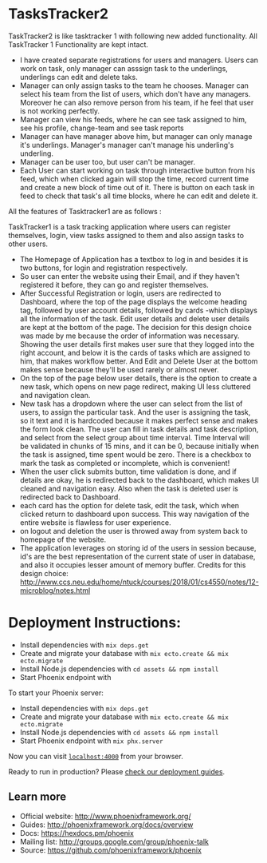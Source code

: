 # TasksTracker2
TaskTracker2 is like tasktracker 1 with following new added functionality. All TaskTracker 1 Functionality are kept intact. 

* I have created separate registrations for users and managers. Users can work on task, only manager can asssign task to the underlings, underlings can edit and delete taks.
* Manager can only assign tasks to the team he chooses. Manager can select his team from the list of users, which don't have any managers. Moreover he can also remove person from his team, if he feel that user is not working perfectly.
* Manager can view his feeds, where he can see task assigned to him, see his profile, change-team and see task reports
* Manager can have manager above him, but manager can only manage it's underlings. Manager's manager can't manage his underling's  underling.
* Manager can be user too, but user can't be manager.
* Each User can start working on task through interactive button from his feed, which when clicked again will stop the time, record current time and create a new block of time out of it. There is button on each task in feed to check that task's all time blocks, where he can edit and delete it. 

All the features of Tasktracker1 are as follows :

TaskTracker1 is a task tracking application where users can register themselves, login, view tasks assigned to them and also assign tasks to other users.
* The Homepage of Application has a textbox to log in and besides it is two buttons, for login and registration respectively.
* So user can enter the website using their Email, and if they haven't registered it before, they can go and register themselves.
* After Successful Registration or login, users are redirected to Dashboard, where the top of the page displays the welcome heading tag, followed by user account details,  followed by cards -which displays all the information of the task. Edit user details and delete user details are kept at the bottom of the page. The decision for this design choice was made by me because the order of information was necessary. Showing the user details first makes user sure that they logged into the right account, and below it is the cards of tasks which are assigned to him, that makes workflow better. And Edit and Delete User at the bottom makes sense because they'll be used rarely or almost never.
* On the top of the page below user details, there is the option to create a new task, which opens on new page redirect, making UI less cluttered and navigation clean.
* New task has a dropdown where the user can select from the list of users, to assign the particular task. And the user is assigning the task, so it text and it is hardcoded because it makes perfect sense and makes the form look clean. The user can fill in task details and task description, and select from the select group about time interval. Time Interval will be validated in chunks of 15 mins, and it can be 0, because initially when the task is assigned, time spent would be zero. There is a checkbox to mark the task as completed or incomplete, which is convenient!
* When the user click submits button, time validation is done, and if details are okay, he is redirected back to the dashboard, which makes UI cleaned and navigation easy. Also when the task is deleted user is redirected back to Dashboard.
* each card has the option for delete task, edit the task, which when clicked return to dashboard upon success. This way navigation of the entire website is flawless for user experience. 
* on logout and deletion the user is throwed away from system back to homepage of the website.
* The application leverages on storing id of the users in session because, id's are the best representation of the current state of user in database, and also it occupies lesser amount of memory buffer. Credits for this design choice: http://www.ccs.neu.edu/home/ntuck/courses/2018/01/cs4550/notes/12-microblog/notes.html

# Deployment Instructions: 

 * Install dependencies with `mix deps.get`
 * Create and migrate your database with `mix ecto.create && mix ecto.migrate`
 * Install Node.js dependencies with `cd assets && npm install`
 * Start Phoenix endpoint with 

To start your Phoenix server:

  * Install dependencies with `mix deps.get`
  * Create and migrate your database with `mix ecto.create && mix ecto.migrate`
  * Install Node.js dependencies with `cd assets && npm install`
  * Start Phoenix endpoint with `mix phx.server`

Now you can visit [`localhost:4000`](http://localhost:4000) from your browser.

Ready to run in production? Please [check our deployment guides](http://www.phoenixframework.org/docs/deployment).

## Learn more

  * Official website: http://www.phoenixframework.org/
  * Guides: http://phoenixframework.org/docs/overview
  * Docs: https://hexdocs.pm/phoenix
  * Mailing list: http://groups.google.com/group/phoenix-talk
  * Source: https://github.com/phoenixframework/phoenix

